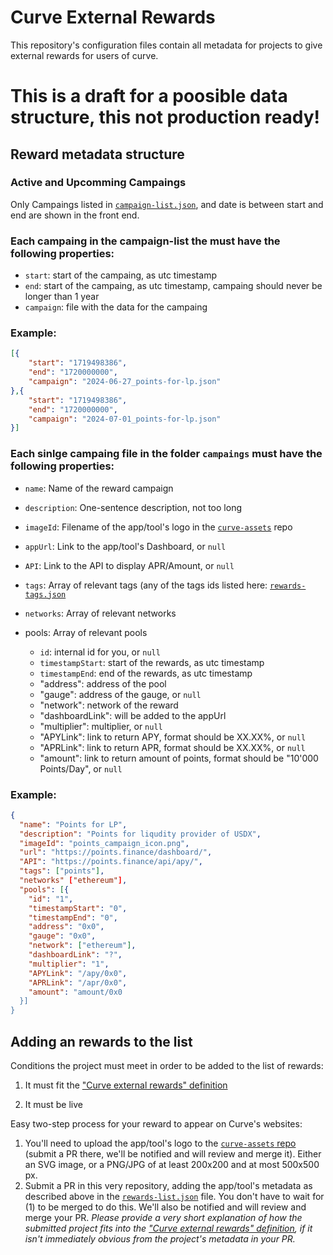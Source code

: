 # Curve External Rewards

This repository's configuration files contain all metadata for projects to give external rewards for users of curve.

# This is a draft for a poosible data structure, this not production ready!

## Reward metadata structure

### Active and Upcomming Campaings

Only Campaings listed in [`campaign-list.json`](https://github.com/curvefi/curve-external-reward/blob/main/campaign-list.json), and date is between start and end are shown in the front end.

### Each campaing in the campaign-list the must have the following properties:

- `start`: start of the campaing, as utc timestamp
- `end`: start of the campaing, as utc timestamp, campaing should never be longer than 1 year
- `campaign`: file with the data for the campaing

### Example:

```json
[{
    "start": "1719498386",
    "end": "1720000000",
    "campaign": "2024-06-27_points-for-lp.json"
},{
    "start": "1719498386",
    "end": "1720000000",
    "campaign": "2024-07-01_points-for-lp.json"
}]
```


### Each sinlge campaing file in the folder `campaings` must have the following properties:

- `name`: Name of the reward campaign
- `description`: One-sentence description, not too long
- `imageId`: Filename of the app/tool's logo in the [`curve-assets`](https://github.com/curvefi/curve-assets/tree/main/platforms) repo
- `appUrl`: Link to the app/tool's Dashboard, or `null`
- `API`: Link to the API to display APR/Amount, or `null`
- `tags`: Array of relevant tags (any of the tags ids listed here: [`rewards-tags.json`](https://github.com/curvefi/curve-external-rewards/blob/main/rewards-tags.json)
- `networks`: Array of relevant networks
- pools: Array of relevant pools

  - `id`: internal id for you, or `null`
  - `timestampStart`: start of the rewards, as utc timestamp
  - `timestampEnd`: end of the rewards, as utc timestamp
  - "address": address of the pool
  - "gauge": address of the gauge, or `null`
  - "network": network of the reward
  - "dashboardLink": will be added to the appUrl
  - "multiplier": multiplier, or `null`
  - "APYLink": link to return APY, format should be XX.XX%, or `null`
  - "APRLink": link to return APR, format should be XX.XX%, or `null`
  - "amount": link to return amount of points, format should be "10'000 Points/Day", or `null`


### Example:

```json
{
  "name": "Points for LP",
  "description": "Points for liqudity provider of USDX",
  "imageId": "points_campaign_icon.png",
  "url": "https://points.finance/dashboard/",
  "API": "https://points.finance/api/apy/",
  "tags": ["points"],
  "networks" ["ethereum"],
  "pools": [{
    "id": "1",
    "timestampStart": "0",
    "timestampEnd": "0",
    "address": "0x0",
    "gauge": "0x0",
    "network": ["ethereum"],
    "dashboardLink": "?",
    "multiplier": "1",
    "APYLink": "/apy/0x0",
    "APRLink": "/apr/0x0",
    "amount": "amount/0x0
  }]
}
```

## Adding an rewards to the list

Conditions the project must meet in order to be added to the list of rewards:

1. It must fit the ["Curve external rewards" definition](https://github.com/curvefi/curve-external-rewards/tree/main#curve-rewards)


2. It must be live

Easy two-step process for your reward to appear on Curve's websites:

1. You'll need to upload the app/tool's logo to the [`curve-assets` repo](https://github.com/curvefi/curve-assets/tree/main/platforms) (submit a PR there, we'll be notified and will review and merge it). Either an SVG image, or a PNG/JPG of at least 200x200 and at most 500x500 px.
2. Submit a PR in this very repository, adding the app/tool's metadata as described above in the [`rewards-list.json`](https://github.com/curvefi/curve-external-rewards/blob/main/rewards-list.json) file. You don't have to wait for (1) to be merged to do this. We'll also be notified and will review and merge your PR. *Please provide a very short explanation of how the submitted project fits into the ["Curve external rewards" definition](https://github.com/curvefi/curve-external-rewards/tree/main#curve-rewards), if it isn't immediately obvious from the project's metadata in your PR.*
